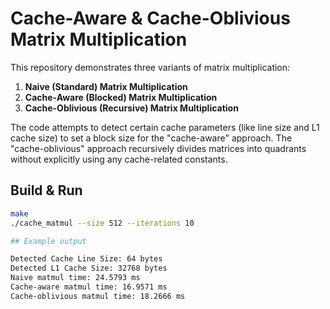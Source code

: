 # Cache-Aware & Cache-Oblivious Matrix Multiplication

This repository demonstrates three variants of matrix multiplication:

1. **Naive (Standard) Matrix Multiplication**  
2. **Cache-Aware (Blocked) Matrix Multiplication**  
3. **Cache-Oblivious (Recursive) Matrix Multiplication**  

The code attempts to detect certain cache parameters (like line size and L1 cache size) to set a block size for the "cache-aware" approach. The "cache-oblivious" approach recursively divides matrices into quadrants without explicitly using any cache-related constants.

## Build & Run

```bash
make
./cache_matmul --size 512 --iterations 10       

## Example output 

Detected Cache Line Size: 64 bytes
Detected L1 Cache Size: 32768 bytes
Naive matmul time: 24.5793 ms
Cache-aware matmul time: 16.9571 ms
Cache-oblivious matmul time: 18.2666 ms